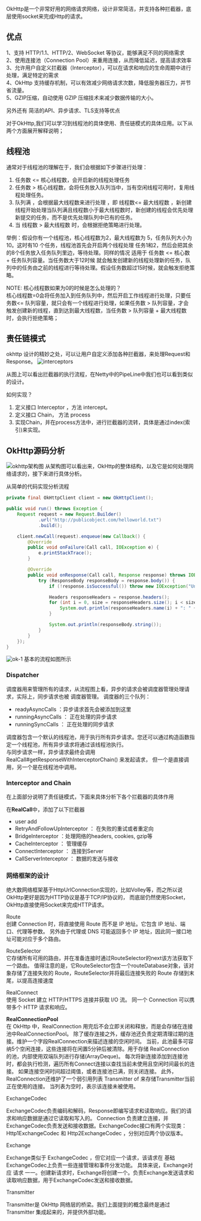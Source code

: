 OkHttp是一个非常好用的网络请求网络，设计非常简洁，并支持各种拦截器，底层使用socket来完成Http的请求。


## 优点

1、支持 HTTP/1.1、HTTP/2、WebSocket 等协议，能够满足不同的网络需求  
2、使用连接池（Connection Pool）来重用连接，从而降低延迟，提高请求效率    
3、允许用户自定义拦截器（Interceptor），可以在请求和响应的生命周期中进行处理，满足特定的需求   
4、OkHttp 支持缓存机制，可以有效减少网络请求次数，降低服务器压力，并节省流量。  
5、GZIP压缩，自动使用 GZIP 压缩技术来减少数据传输的大小。

另外还有 简洁的API、异步请求、TLS支持等优点

对于OkHttp,我们可以学习到线程池的具体使用、责任链模式的具体应用。以下从两个方面展开解释说明；

## 线程池

通常对于线程池的理解在于，我们会根据如下步骤进行处理：

1. 任务数 <= 核心线程数，会开启新的线程处理任务
2. 任务数 > 核心线程数，会将任务放入队列当中，当有空闲线程可用时，复用线程处理任务。
3. 队列满 ，会根据最大线程数来进行处理 ，即 线程数<= 最大线程数
   ，新创建线程开始处理当队列满且线程数小于最大线程数时，新创建的线程会优先处理新提交的任务，而不是优先处理队列中已有的任务。
4. 当 线程数 > 最大线程数 时，会根据拒绝策略进行处理。

举例：假设你有一个线程池，核心线程数为2，最大线程数为 5，任务队列大小为10。这时有10 个任务，线程池首先会开启两个线程处理
任务1和2，然后会把其余的8个任务放入任务队列里边，等待处理。同样的情况 适用于 任务数 <= 核心数 + 任务队列容量。当任务数大于12时候
就会触发创建新的线程处理新的任务，队列中的任务由之前的线程进行等待处理。假设任务数超过15时候，就会触发拒绝策略。

NOTE: 核心线程数如果为0的时候是怎么处理的？   
核心线程数=0会将任务加入到任务队列中，然后开启工作线程进行处理，只要任务数<=
队列容量，就只会有一个线程进行处理，如果任务数 > 队列容量，才会
触发创建新的线程，直到达到最大线程数，当任务数 > 队列容量 + 最大线程数 时，会执行拒绝策略；

## 责任链模式

okhttp 设计的精妙之处，可以让用户自定义添加各种拦截器，来处理Request和Response。
![interceptors](https://github.com/HaoDevZone/home/blob/master/assets/okhttp_interceptors.png?raw=true)

从图上可以看出拦截器的执行流程，在Netty中的PipeLine中我们也可以看到类似的设计。

如何实现？

1. 定义接口 Interceptor ，方法 intercept。
2. 定义接口 Chain， 方法 process
3. 实现Chain，并在process方法中，进行拦截器的流转，具体是通过index(索引)来实现。

## OkHttp源码分析

![okhttp架构图](https://github.com/HaoDevZone/home/blob/master/assets/okhttp_%E6%9E%B6%E6%9E%84%E5%9B%BE.png?raw=true)
从架构图可以看出来，OkHttp的整体结构，以及它是如何处理网络请求的，接下来进行具体分析。

从简单的代码实现分析流程

```java
private final OkHttpClient client = new OkHttpClient();

public void run() throws Exception {
    Request request = new Request.Builder()
            .url("http://publicobject.com/helloworld.txt")
            .build();

    client.newCall(request).enqueue(new Callback() {
        @Override
        public void onFailure(Call call, IOException e) {
            e.printStackTrace();
        }

        @Override
        public void onResponse(Call call, Response response) throws IOException {
            try (ResponseBody responseBody = response.body()) {
                if (!response.isSuccessful()) throw new IOException("Unexpected code " + response);

                Headers responseHeaders = response.headers();
                for (int i = 0, size = responseHeaders.size(); i < size; i++) {
                    System.out.println(responseHeaders.name(i) + ": " + responseHeaders.value(i));
                }

                System.out.println(responseBody.string());
            }
        }
    });
}
```

![ok-1](https://github.com/HaoDevZone/home/blob/master/assets/okhttp_%E6%B5%81%E7%A8%8B%E5%9B%BE.png?raw=true)
基本的流程如图所示

### Dispatcher
调度器用来管理所有的请求，从流程图上看，异步的请求会被调度器管理处理请求，实际上，同步请求也被
调度器管理。
调度器的三个队列：
- readyAsyncCalls ：异步请求首先会被添加到这里
- runningAsyncCalls ： 正在处理的异步请求
- runningSyncCalls ： 正在处理的同步请求

调度器包含一个默认的线程池，用于执行所有异步请求。您还可以通过构造函数指定一个线程池，所有异步请求将通过该线程池执行。    
与同步请求一样，异步请求最终会调用 RealCall#getResponseWithInterceptorChain() 来发起请求，
但一个是直接调用，另一个是在线程池中调用。

### Interceptor and Chain

在上面部分说明了责任链模式，下面来具体分析下各个拦截器的具体作用

在**RealCall**中，添加了以下拦截器
- user add
- RetryAndFollowUpInterceptor ： 在失败的重试或者重定向
- BridgeInterceptor ：处理网络的headers, cookies, gzip等
- CacheInterceptor ： 管理缓存
- ConnectInterceptor ： 连接到Server 
- CallServerInterceptor ： 数据的发送与接收

### 网络框架的设计

绝大数网络框架基于HttpUrlConnection实现的，比如Volley等，而之所以说OkHttp更好是因为HTTP协议是基于TCP/IP协议的，
而底层仍然使用Socket，OkHttp直接使用Socket来完成HTTP请求。

Route     
创建 Connection 时，将直接使用 Route 而不是 IP 地址。它包含 IP 地址、端口、代理等参数。
另外由于代理或 DNS 可能返回多个 IP 地址，因此同一接口地址可能对应于多个路由。

RouteSelector   
它存储所有可用的路由，并在准备连接时通过RouteSelector的next该方法获取下一个路由。
值得注意的是，它RouteSelector包含一个routeDatabase对象，该对象存储了连接失败的 Route，RouteSelector并将最后连接失败的 Route 存储到末尾，以提高连接速度

RealConnect     
使用 Socket 建立 HTTP/HTTPS 连接并获取 I/O 流。 同一个 Connection 可以携带多个 HTTP 请求和响应。

**RealConnectionPool**    
在 OkHttp 中，RealConnection 用完后不会立即关闭和释放，而是会存储在连接池中RealConnectionPool。
除了缓存连接之外，缓存池还负责定期清理过期的连接。维护一个字段RealConnection来描述连接的空闲时间。
当前，此池最多可容纳5个空闲连接，这些连接将在闲置5分钟后被清除。用于存储 RealConnection 的池，内部使用双端队列进行存储(ArrayDeque)。 
每次将新连接添加到连接池时，都会执行检测，遍历所有Connect连接以查找当前未使用且空闲时间最长的连接。
如果连接空闲时间超过阈值，或者连接池已满，则关闭连接。
此外，RealConnection还维护了一个弱引用列表 Transmitter of 来存储Transmitter当前正在使用的连接。
当列表为空时，表示该连接未被使用。

ExchangeCodec

ExchangeCodec负责编码和解码，Response即编写请求和读取响应。我们的请求和响应数据是通过它读取和写入的。
Connection 负责建立连接，并ExchangeCodec负责发送和接收数据。ExchangeCodec接口有两个实现类：
Http1ExchangeCodec 和 Http2ExchangeCodec ，分别对应两个协议版本。

Exchange

Exchange类似于 ExchangeCodec ，但它对应一个请求，该请求在 基础ExchangeCodec上负责一些连接管理和事件分发功能。
具体来说，Exchange对应 请求 一一。创建新请求时，Exchange将创建一个。负责Exchange发送请求和读取响应数据，用于ExchangeCodec发送和接收数据。

Transmitter

Transmitter是 OkHttp 网络层的桥梁。我们上面提到的概念最终是通过 Transmitter 集成起来的，并提供外部功能。
